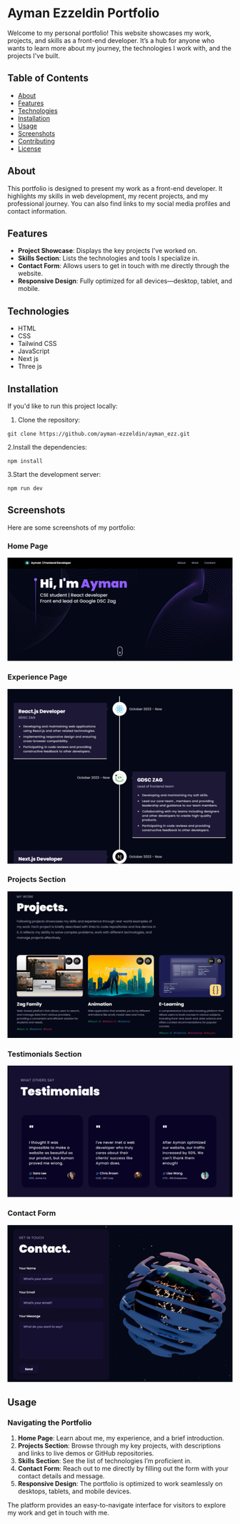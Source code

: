 # Ayman Ezzeldin Portfolio

Welcome to my personal portfolio! This website showcases my work, projects, and skills as a front-end developer. It’s a hub for anyone who wants to learn more about my journey, the technologies I work with, and the projects I've built.

## Table of Contents

- [About](#about)
- [Features](#features)
- [Technologies](#technologies)
- [Installation](#installation)
- [Usage](#usage)
- [Screenshots](#screenshots)
- [Contributing](#contributing)
- [License](#license)

## About

This portfolio is designed to present my work as a front-end developer. It highlights my skills in web development, my recent projects, and my professional journey. You can also find links to my social media profiles and contact information.

## Features

- **Project Showcase**: Displays the key projects I’ve worked on.
- **Skills Section**: Lists the technologies and tools I specialize in.
- **Contact Form**: Allows users to get in touch with me directly through the website.
- **Responsive Design**: Fully optimized for all devices—desktop, tablet, and mobile.

## Technologies

- HTML
- CSS
- Tailwind CSS
- JavaScript
- Next js
- Three js

## Installation

If you'd like to run this project locally:

1. Clone the repository:

```
git clone https://github.com/ayman-ezzeldin/ayman_ezz.git
```
2.Install the dependencies:
``` 
npm install
```

3.Start the development server:
```
npm run dev
```
## Screenshots

Here are some screenshots of my portfolio:

### Home Page
![Home Page Screenshot](./public/readme/1.png)

### Experience Page
![Experience Screenshot](./public/readme/2.png)

### Projects Section
![Projects Section Screenshot](./public/readme/3.png)

### Testimonials Section
![Testimonials Screenshot](./public/readme/4.png)

### Contact Form
![Contact Form Screenshot](./public/readme/5.png)


## Usage

### Navigating the Portfolio

1. **Home Page**: Learn about me, my experience, and a brief introduction.
2. **Projects Section**: Browse through my key projects, with descriptions and links to live demos or GitHub repositories.
3. **Skills Section**: See the list of technologies I’m proficient in.
4. **Contact Form**: Reach out to me directly by filling out the form with your contact details and message.
5. **Responsive Design**: The portfolio is optimized to work seamlessly on desktops, tablets, and mobile devices.

The platform provides an easy-to-navigate interface for visitors to explore my work and get in touch with me.
